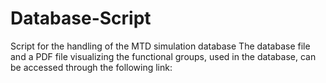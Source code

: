 # Database-Script
Script for the handling of the MTD simulation database
The database file and a PDF file visualizing the functional groups, used in the database, can be accessed through the following link:
